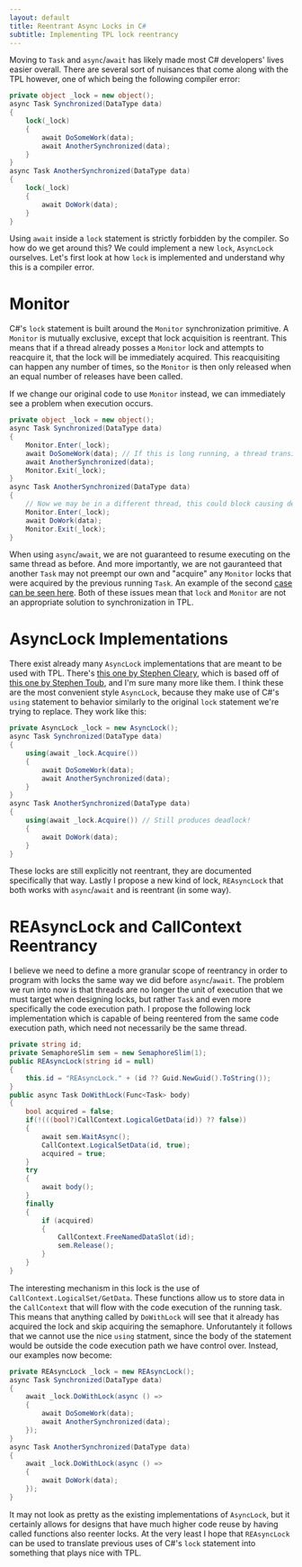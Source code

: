 ```yaml
---
layout: default
title: Reentrant Async Locks in C#
subtitle: Implementing TPL lock reentrancy
---
```


Moving to `Task` and `async`/`await` has likely made most C# developers' lives easier overall.
There are several sort of nuisances that come along with the TPL however, one of which being the following compiler error:

```C#
private object _lock = new object();
async Task Synchronized(DataType data)
{
    lock(_lock)
    {
        await DoSomeWork(data);
        await AnotherSynchronized(data);
    }
}
async Task AnotherSynchronized(DataType data)
{
    lock(_lock)
    {
        await DoWork(data);
    }
}
```

Using `await` inside a `lock` statement is strictly forbidden by the compiler.
So how do we get around this? We could implement a new `lock`, `AsyncLock` ourselves.
Let's first look at how `lock` is implemented and understand why this is a compiler error.

Monitor
=========
C#'s `lock` statement is built around the `Monitor` synchronization primitive.
A `Monitor` is mutually exclusive, except that lock acquisition is reentrant.
This means that if a thread already posses a `Monitor` lock and attempts to reacquire it, that the lock will be immediately acquired.
This reacquisiting can happen any number of times, so the `Monitor` is then only released when an equal number of releases have been called.

If we change our original code to use `Monitor` instead, we can immediately see a problem when execution occurs.

```C#
private object _lock = new object();
async Task Synchronized(DataType data)
{
    Monitor.Enter(_lock);
    await DoSomeWork(data); // If this is long running, a thread transition may occur
    await AnotherSynchronized(data);
    Monitor.Exit(_lock);
}
async Task AnotherSynchronized(DataType data)
{
    // Now we may be in a different thread, this could block causing deadlock!
    Monitor.Enter(_lock);
    await DoWork(data);
    Monitor.Exit(_lock);
}
```

When using `async`/`await`, we are not guaranteed to resume executing on the same thread as before. And more importantly, we are not gauranteed that another `Task` may not preempt our own and "acquire" any `Monitor` locks that were acquired by the previous running `Task`. An example of the second [case can be seen here](http://briandunnington.github.io/reentrant-async-locks.html). Both of these issues mean that `lock` and `Monitor` are not an appropriate solution to synchronization in TPL.

AsyncLock Implementations
========
There exist already many `AsyncLock` implementations that are meant to be used with TPL.
There's [this one by Stephen Cleary](https://github.com/StephenCleary/AsyncEx/wiki/AsyncLock), which is based off of [this one by Stephen Toub](https://blogs.msdn.microsoft.com/pfxteam/2012/02/12/building-async-coordination-primitives-part-6-asynclock/), and I'm sure many more like them.
I think these are the most convenient style `AsyncLock`, because they make use of C#'s `using` statement to behavior similarly to the original `lock` statement we're trying to replace.
They work like this:
```C#
private AsyncLock _lock = new AsyncLock();
async Task Synchronized(DataType data)
{
    using(await _lock.Acquire())
    {
        await DoSomeWork(data);
        await AnotherSynchronized(data);
    }
}
async Task AnotherSynchronized(DataType data)
{
    using(await _lock.Acquire()) // Still produces deadlock!
    {
        await DoWork(data);
    }
}
```
These locks are still explicitly not reentrant, they are documented specifically that way. Lastly I propose a new kind of lock, `REAsyncLock` that both works with `async`/`await` and is reentrant (in some way).

REAsyncLock and CallContext Reentrancy
==========
I believe we need to define a more granular scope of reentrancy in order to program with locks the same way we did before `async`/`await`. The problem we run into now is that threads are no longer the unit of execution that we must target when designing locks, but rather `Task` and even more specifically the code execution path.
I propose the following lock implementation which is capable of being reentered from the same code execution path, which need not necessarily be the same thread.
```C#
private string id;
private SemaphoreSlim sem = new SemaphoreSlim(1);
public REAsyncLock(string id = null)
{
    this.id = "REAsyncLock." + (id ?? Guid.NewGuid().ToString());
}
public async Task DoWithLock(Func<Task> body)
{
    bool acquired = false;
    if(!(((bool?)CallContext.LogicalGetData(id)) ?? false))
    {
        await sem.WaitAsync();
        CallContext.LogicalSetData(id, true);
        acquired = true;
    }
    try
    {
        await body();
    }
    finally
    {
        if (acquired)
        {
            CallContext.FreeNamedDataSlot(id);
            sem.Release();
        }
    }
}
```
The interesting mechanism in this lock is the use of `CallContext.LogicalSet/GetData`.
These functions allow us to store data in the `CallContext` that will flow with the code execution of the running task.
This means that anything called by `DoWithLock` will see that it already has acquired the lock and skip acquiring the semaphore.
Unforutantely it follows that we cannot use the nice `using` statment, since the body of the statement would be outside the code execution path we have control over.
Instead, our examples now become:
```C#
private REAsyncLock _lock = new REAsyncLock();
async Task Synchronized(DataType data)
{
    await _lock.DoWithLock(async () =>
    {
        await DoSomeWork(data);
        await AnotherSynchronized(data);
    });
}
async Task AnotherSynchronized(DataType data)
{
    await _lock.DoWithLock(async () =>
    {
        await DoWork(data);
    });
}
```
It may not look as pretty as the existing implementations of `AsyncLock`, but it certainly allows for designs that have much higher code reuse by having called functions also reenter locks.
At the very least I hope that `REAsyncLock` can be used to translate previous uses of C#'s `lock` statement into something that plays nice with TPL.